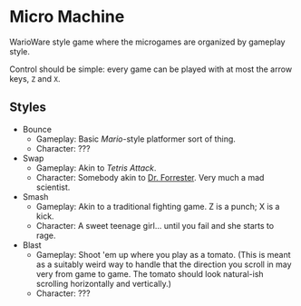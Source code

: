Micro Machine
=============

WarioWare style game where the microgames are organized by gameplay style.

Control should be simple: every game can be played with at most
the arrow keys, `Z` and `X`.

Styles
------
- Bounce
	- Gameplay: Basic _Mario_-style platformer sort of thing.
	- Character: ???
- Swap
	- Gameplay: Akin to _Tetris Attack_.
	- Character: Somebody akin to [Dr. Forrester](
		https://en.wikipedia.org/w/index.php?title=Dr._Clayton_Forrester_(MST3K)).
		Very much a mad scientist.
- Smash
	- Gameplay: Akin to a traditional fighting game. Z is a punch;
	  X is a kick.
	- Character: A sweet teenage girl... until you fail and she starts to
	  rage.
- Blast
	- Gameplay: Shoot 'em up where you play as a tomato. (This is meant as a
	suitably weird way to handle that the direction you scroll in may very
	from game to game. The tomato should look natural-ish scrolling
	horizontally and vertically.)
	- Character: ???

<!--  studious-goggles -->
